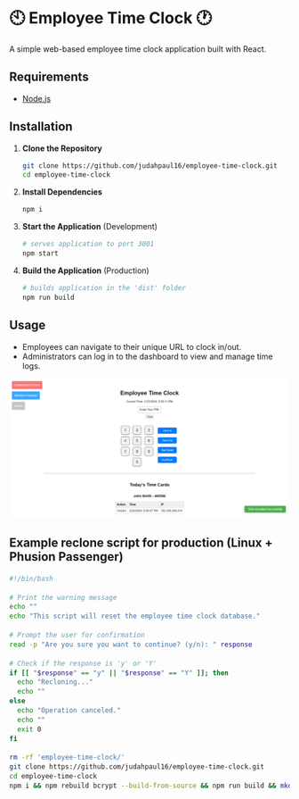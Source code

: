 # 🕙 Employee Time Clock 🕐

A simple web-based employee time clock application built with React.

## Requirements

- [Node.js](https://nodejs.org/)

## Installation

1. **Clone the Repository**

   ```bash
   git clone https://github.com/judahpaul16/employee-time-clock.git
   cd employee-time-clock
   ```
   
2. **Install Dependencies**

   ```bash
   npm i
   ```

3. **Start the Application** (Development)

   ```bash
   # serves application to port 3001
   npm start
   ```

4. **Build the Application** (Production)

   ```bash
   # builds application in the 'dist' folder
   npm run build
   ```

## Usage

- Employees can navigate to their unique URL to clock in/out.
- Administrators can log in to the dashboard to view and manage time logs.

<!-- screenshot -->
![Screenshot](screenshot.png)

## Example reclone script for production (Linux + Phusion Passenger)

   ```bash
   #!/bin/bash

   # Print the warning message
   echo ""
   echo "This script will reset the employee time clock database."
   
   # Prompt the user for confirmation
   read -p "Are you sure you want to continue? (y/n): " response
   
   # Check if the response is 'y' or 'Y'
   if [[ "$response" == "y" || "$response" == "Y" ]]; then
     echo "Recloning..."
     echo ""
   else
     echo "Operation canceled."
     echo ""
     exit 0
   fi
   
   rm -rf 'employee-time-clock/'
   git clone https://github.com/judahpaul16/employee-time-clock.git
   cd employee-time-clock
   npm i && npm rebuild bcrypt --build-from-source && npm run build && mkdir ./tmp && touch ./tmp/restart.txt
